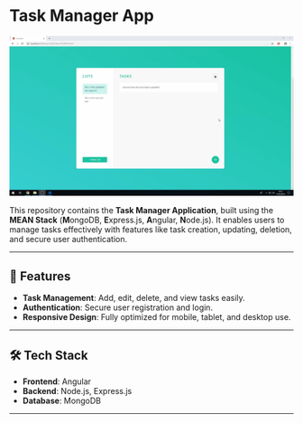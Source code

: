 # Task Manager App  

![Application Design Illustration](App_Illustration1.jpeg)  

This repository contains the **Task Manager Application**, built using the **MEAN Stack** (**M**ongoDB, **E**xpress.js, **A**ngular, **N**ode.js). It enables users to manage tasks effectively with features like task creation, updating, deletion, and secure user authentication.  

---

## 🚀 Features  

- **Task Management**: Add, edit, delete, and view tasks easily.  
- **Authentication**: Secure user registration and login.  
- **Responsive Design**: Fully optimized for mobile, tablet, and desktop use.  

---

## 🛠 Tech Stack  

- **Frontend**: Angular  
- **Backend**: Node.js, Express.js  
- **Database**: MongoDB  

---
